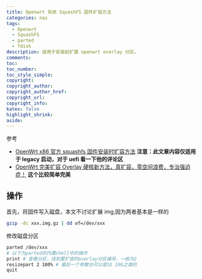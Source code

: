 ```yaml
---
title: Openwrt 系统 SquashFS 固件扩容方法
categories: nas
tags:
  - Openwrt
  - SquashFS
  - parted
  - fdisk
description: 适用于安装前扩展 openwrt overlay 分区。
comments:
toc:
toc_number:
toc_style_simple:
copyright:
copyright_author:
copyright_author_href:
copyright_url:
copyright_info:
katex: false
highlight_shrink:
aside:
---
```


参考

- [OpenWrt x86 官方 squashfs 固件安装时扩容方法](https://www.izilzty.com/?post=5) **注意：此文章内容仅适用于 legacy 启动，对于 uefi 看一下他的评论区**
- [OpenWrt 完美扩容 Overlay 硬核新方法，真扩容，零空间浪费，专治强迫症！](https://www.youtube.com/watch?v=Kap02m83W40) **这个比较简单完美**

## 操作

首先，将固件写入磁盘，本文不讨论扩展 img,因为两者基本是一样的

```bash
gzip -dc xxx.img.gz | dd of=/dev/xxx
```

修改磁盘分区

```bash
parted /dev/xxx
# 以下为parted的内置shell中的操作
print # 查看分区，找到要扩容的overlay分区编号，一般为2
resizepart 2 100% # 最后一个参数也可以是1G 10G之类的
quit
```
